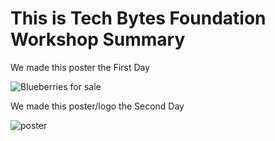 # This is Tech Bytes Foundation Workshop Summary

We made this poster the First Day 

![Blueberries for sale](https://user-images.githubusercontent.com/69880066/97503267-f3d75700-1931-11eb-88a9-a7db7a8a8052.png)



We made this poster/logo the Second Day 

![poster](https://user-images.githubusercontent.com/69880066/97503285-fafe6500-1931-11eb-8866-70e0d0ad5ad3.png)









